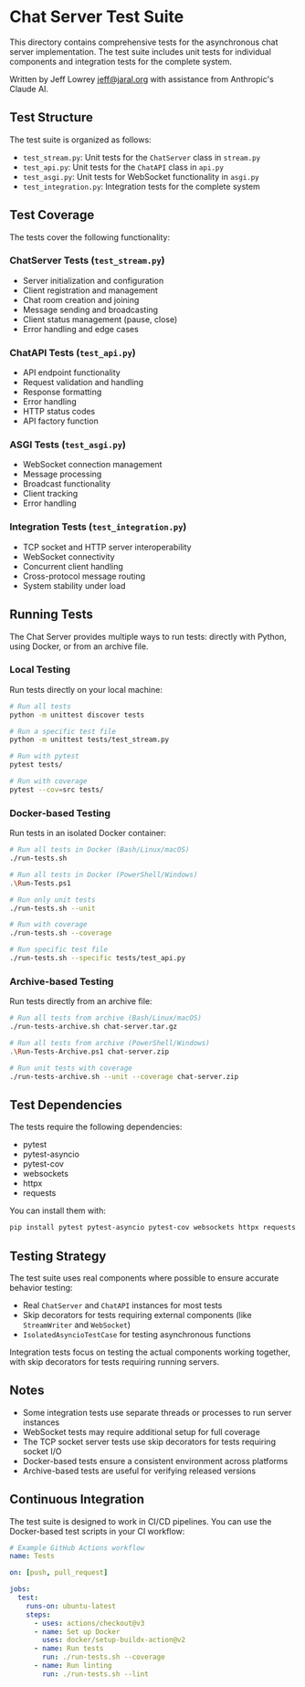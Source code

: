 # Chat Server Test Suite

This directory contains comprehensive tests for the asynchronous chat server implementation. The test suite includes unit tests for individual components and integration tests for the complete system.

Written by Jeff Lowrey <jeff@jaral.org> with assistance from Anthropic's Claude AI.

## Test Structure

The test suite is organized as follows:

- `test_stream.py`: Unit tests for the `ChatServer` class in `stream.py`
- `test_api.py`: Unit tests for the `ChatAPI` class in `api.py`
- `test_asgi.py`: Unit tests for WebSocket functionality in `asgi.py`
- `test_integration.py`: Integration tests for the complete system

## Test Coverage

The tests cover the following functionality:

### ChatServer Tests (`test_stream.py`)

- Server initialization and configuration
- Client registration and management
- Chat room creation and joining
- Message sending and broadcasting
- Client status management (pause, close)
- Error handling and edge cases

### ChatAPI Tests (`test_api.py`)

- API endpoint functionality
- Request validation and handling
- Response formatting
- Error handling
- HTTP status codes
- API factory function

### ASGI Tests (`test_asgi.py`)

- WebSocket connection management
- Message processing
- Broadcast functionality
- Client tracking
- Error handling

### Integration Tests (`test_integration.py`)

- TCP socket and HTTP server interoperability
- WebSocket connectivity
- Concurrent client handling
- Cross-protocol message routing
- System stability under load

## Running Tests

The Chat Server provides multiple ways to run tests: directly with Python, using Docker, or from an archive file.

### Local Testing

Run tests directly on your local machine:

```bash
# Run all tests
python -m unittest discover tests

# Run a specific test file
python -m unittest tests/test_stream.py

# Run with pytest
pytest tests/

# Run with coverage
pytest --cov=src tests/
```

### Docker-based Testing

Run tests in an isolated Docker container:

```bash
# Run all tests in Docker (Bash/Linux/macOS)
./run-tests.sh

# Run all tests in Docker (PowerShell/Windows)
.\Run-Tests.ps1

# Run only unit tests
./run-tests.sh --unit

# Run with coverage
./run-tests.sh --coverage

# Run specific test file
./run-tests.sh --specific tests/test_api.py
```

### Archive-based Testing

Run tests directly from an archive file:

```bash
# Run all tests from archive (Bash/Linux/macOS)
./run-tests-archive.sh chat-server.tar.gz

# Run all tests from archive (PowerShell/Windows)
.\Run-Tests-Archive.ps1 chat-server.zip

# Run unit tests with coverage
./run-tests-archive.sh --unit --coverage chat-server.zip
```

## Test Dependencies

The tests require the following dependencies:

- pytest
- pytest-asyncio
- pytest-cov
- websockets
- httpx
- requests

You can install them with:

```bash
pip install pytest pytest-asyncio pytest-cov websockets httpx requests
```

## Testing Strategy

The test suite uses real components where possible to ensure accurate behavior testing:

- Real `ChatServer` and `ChatAPI` instances for most tests
- Skip decorators for tests requiring external components (like `StreamWriter` and `WebSocket`)
- `IsolatedAsyncioTestCase` for testing asynchronous functions

Integration tests focus on testing the actual components working together, with skip decorators for tests requiring running servers.

## Notes

- Some integration tests use separate threads or processes to run server instances
- WebSocket tests may require additional setup for full coverage
- The TCP socket server tests use skip decorators for tests requiring socket I/O
- Docker-based tests ensure a consistent environment across platforms
- Archive-based tests are useful for verifying released versions

## Continuous Integration

The test suite is designed to work in CI/CD pipelines. You can use the Docker-based test scripts in your CI workflow:

```yaml
# Example GitHub Actions workflow
name: Tests

on: [push, pull_request]

jobs:
  test:
    runs-on: ubuntu-latest
    steps:
      - uses: actions/checkout@v3
      - name: Set up Docker
        uses: docker/setup-buildx-action@v2
      - name: Run tests
        run: ./run-tests.sh --coverage
      - name: Run linting
        run: ./run-tests.sh --lint
```
